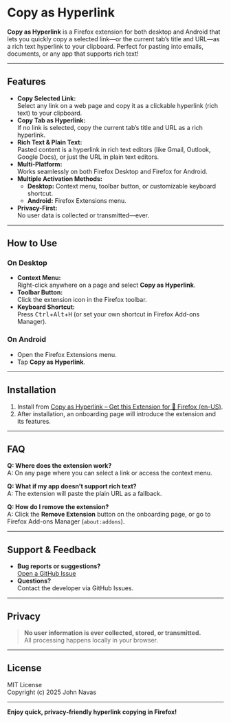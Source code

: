 # Copy as Hyperlink

**Copy as Hyperlink** is a Firefox extension for both desktop and Android that lets you quickly copy a selected link—or the current tab’s title and URL—as a rich text hyperlink to your clipboard. Perfect for pasting into emails, documents, or any app that supports rich text!

---

## Features

- **Copy Selected Link:**  
  Select any link on a web page and copy it as a clickable hyperlink (rich text) to your clipboard.
- **Copy Tab as Hyperlink:**  
  If no link is selected, copy the current tab’s title and URL as a rich hyperlink.
- **Rich Text & Plain Text:**  
  Pasted content is a hyperlink in rich text editors (like Gmail, Outlook, Google Docs), or just the URL in plain text editors.
- **Multi-Platform:**  
  Works seamlessly on both Firefox Desktop and Firefox for Android.
- **Multiple Activation Methods:**  
  - **Desktop:** Context menu, toolbar button, or customizable keyboard shortcut.
  - **Android:** Firefox Extensions menu.
- **Privacy-First:**  
  No user data is collected or transmitted—ever.

---

## How to Use

### On Desktop

- **Context Menu:**  
  Right-click anywhere on a page and select **Copy as Hyperlink**.
- **Toolbar Button:**  
  Click the extension icon in the Firefox toolbar.
- **Keyboard Shortcut:**  
  Press <kbd>Ctrl</kbd>+<kbd>Alt</kbd>+<kbd>H</kbd> (or set your own shortcut in Firefox Add-ons Manager).

### On Android

- Open the Firefox Extensions menu.
- Tap **Copy as Hyperlink**.

---

## Installation

1. Install from [Copy as Hyperlink – Get this Extension for 🦊 Firefox (en-US)](https://addons.mozilla.org/en-US/firefox/addon/copy-as-hyperlink/).
2. After installation, an onboarding page will introduce the extension and its features.

---

## FAQ

**Q: Where does the extension work?**  
A: On any page where you can select a link or access the context menu.

**Q: What if my app doesn’t support rich text?**  
A: The extension will paste the plain URL as a fallback.

**Q: How do I remove the extension?**  
A: Click the **Remove Extension** button on the onboarding page, or go to Firefox Add-ons Manager (`about:addons`).

---

## Support & Feedback

- **Bug reports or suggestions?**  
  [Open a GitHub Issue](https://github.com/JNavas2/Copy-as-Hyperlink/issues)
- **Questions?**  
  Contact the developer via GitHub Issues.

---

## Privacy

> **No user information is ever collected, stored, or transmitted.**  
> All processing happens locally in your browser.

---

## License

MIT License  
Copyright (c) 2025 John Navas

---

**Enjoy quick, privacy-friendly hyperlink copying in Firefox!**
